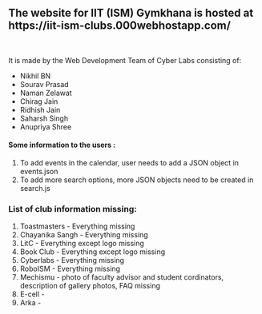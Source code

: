 <h2>The website for IIT (ISM) Gymkhana is hosted at <br> https://iit-ism-clubs.000webhostapp.com/ </h2>
<br>
<p>
  It is made by the Web Development Team of Cyber Labs consisting of: <br>
  <ul>
   <li> Nikhil BN</li>
   <li>Sourav Prasad</li>
   <li>Naman Zelawat</li>
   <li>Chirag Jain</li>
   <li>Ridhish Jain</li>
   <li>Saharsh Singh</li>
   <li>Anupriya Shree</li>
    </ul>
    
 </p>
 <p> <h4> Some information to the users : <br> </h4>
 <ol>
  <li> To add events in the calendar, user needs to add a JSON object in events.json </li>
  <li> To add more search options, more JSON objects need to be created in search.js </li>
  </ol>
  </p>

<p>  <h3>List of club information missing: <br> </h3>
<ol>
<li> Toastmasters - Everything missing </li>
<li> Chayanika Sangh - Everything missing </li>
<li> LitC - Everything except logo missing </li>
<li> Book Club - Everything except logo missing </li>
<li> Cyberlabs - Everything missing </li>
<li> RoboISM - Everything missing </li>
<li> Mechismu - photo of faculty advisor and student cordinators, description of gallery photos, FAQ missing </li>
<li> E-cell -  </li>
<li> Arka -  </li>


</ol>
</p>

